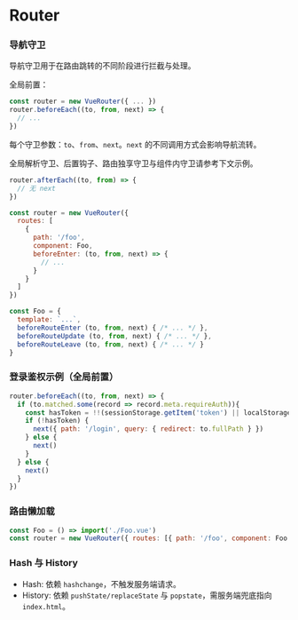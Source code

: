 # Router

### 导航守卫

导航守卫用于在路由跳转的不同阶段进行拦截与处理。

全局前置：

```jsx
const router = new VueRouter({ ... })
router.beforeEach((to, from, next) => {
  // ...
})
```

每个守卫参数：`to`、`from`、`next`。`next` 的不同调用方式会影响导航流转。

全局解析守卫、后置钩子、路由独享守卫与组件内守卫请参考下文示例。

```jsx
router.afterEach((to, from) => {
  // 无 next
})

const router = new VueRouter({
  routes: [
    {
      path: '/foo',
      component: Foo,
      beforeEnter: (to, from, next) => {
        // ...
      }
    }
  ]
})

const Foo = {
  template: `...`,
  beforeRouteEnter (to, from, next) { /* ... */ },
  beforeRouteUpdate (to, from, next) { /* ... */ },
  beforeRouteLeave (to, from, next) { /* ... */ }
}
```

### 登录鉴权示例（全局前置）

```jsx
router.beforeEach((to, from, next) => {
  if (to.matched.some(record => record.meta.requireAuth)){
    const hasToken = !!(sessionStorage.getItem('token') || localStorage.getItem('token'))
    if (!hasToken) {
      next({ path: '/login', query: { redirect: to.fullPath } })
    } else {
      next()
    }
  } else {
    next()
  }
})
```

### 路由懒加载

```jsx
const Foo = () => import('./Foo.vue')
const router = new VueRouter({ routes: [{ path: '/foo', component: Foo }] })
```

### Hash 与 History

- Hash: 依赖 `hashchange`，不触发服务端请求。
- History: 依赖 `pushState/replaceState` 与 `popstate`，需服务端兜底指向 `index.html`。

